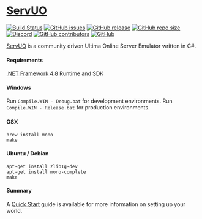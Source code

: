 # [ServUO]

[![Build Status](https://travis-ci.com/ServUO/ServUO.svg?branch=master)](https://travis-ci.com/ServUO/ServUO)
[![GitHub issues](https://img.shields.io/github/issues/servuo/servuo.svg)](https://github.com/ServUO/ServUO/issues)
[![GitHub release](https://img.shields.io/github/release/servuo/servuo.svg)](https://github.com/ServUO/ServUO/releases)
[![GitHub repo size](https://img.shields.io/github/repo-size/servuo/servuo.svg)](https://github.com/ServUO/ServUO/)
[![Discord](https://img.shields.io/discord/110970849628000256.svg)](https://discord.gg/0cQjvnFUN26nRt7y)
[![GitHub contributors](https://img.shields.io/github/contributors/servuo/servuo.svg)](https://github.com/ServUO/ServUO/graphs/contributors)
[![GitHub](https://img.shields.io/github/license/servuo/servuo.svg?color=a)](https://github.com/ServUO/ServUO/blob/master/LICENSE)


[ServUO] is a community driven Ultima Online Server Emulator written in C#.


#### Requirements

[.NET Framework 4.8] Runtime and SDK


#### Windows

Run `Compile.WIN - Debug.bat` for development environments.
Run `Compile.WIN - Release.bat` for production environments.


#### OSX

`brew install mono`  
`make`


#### Ubuntu / Debian

`apt-get install zlib1g-dev`  
`apt-get install mono-complete`  
`make`


#### Summary

A [Quick Start] guide is available for more information on setting up your world.


   [ServUO]: <https://www.servuo.com>
   [Quick Start]: <https://www.servuo.com/wiki/startup/>
   [.NET Framework 4.8]: <https://dotnet.microsoft.com/download/dotnet-framework/net48>
